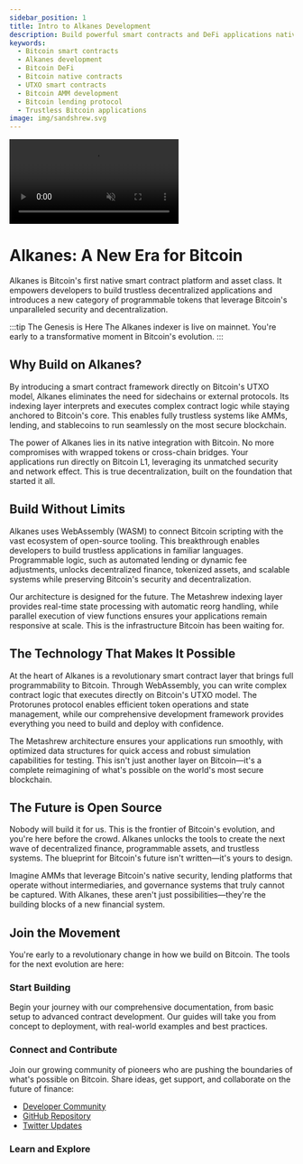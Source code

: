 ```yaml
---
sidebar_position: 1
title: Intro to Alkanes Development
description: Build powerful smart contracts and DeFi applications natively on Bitcoin with Alkanes - the first native smart contract platform for Bitcoin. Learn how to create AMMs, lending protocols, and more.
keywords:
  - Bitcoin smart contracts
  - Alkanes development
  - Bitcoin DeFi
  - Bitcoin native contracts
  - UTXO smart contracts
  - Bitcoin AMM development
  - Bitcoin lending protocol
  - Trustless Bitcoin applications
image: img/sandshrew.svg
---
```


<div style={{
  aspectRatio: '16/9',
  borderRadius: '12px',
  overflow: 'hidden',
  border: '1px solid var(--ifm-color-emphasis-200)',
  width: '100%',
  height: '100%',
  position: 'relative',
  marginTop: '20px',
}}>
  <video
    autoPlay
    loop
    playsInline
    muted
    style={{
      width: '100%',
      height: '100%',
      objectFit: 'cover',
    }}
  >
    <source src="/img/hexagon.mp4" type="video/mp4" />
  </video>
</div>

# Alkanes: A New Era for Bitcoin

Alkanes is Bitcoin's first native smart contract platform and asset class. It empowers developers to build trustless decentralized applications and introduces a new category of programmable tokens that leverage Bitcoin's unparalleled security and decentralization.

:::tip The Genesis is Here
The Alkanes indexer is live on mainnet. You're early to a transformative moment in Bitcoin's evolution.
:::

## Why Build on Alkanes?

By introducing a smart contract framework directly on Bitcoin's UTXO model, Alkanes eliminates the need for sidechains or external protocols. Its indexing layer interprets and executes complex contract logic while staying anchored to Bitcoin's core. This enables fully trustless systems like AMMs, lending, and stablecoins to run seamlessly on the most secure blockchain.

The power of Alkanes lies in its native integration with Bitcoin. No more compromises with wrapped tokens or cross-chain bridges. Your applications run directly on Bitcoin L1, leveraging its unmatched security and network effect. This is true decentralization, built on the foundation that started it all.

## Build Without Limits

Alkanes uses WebAssembly (WASM) to connect Bitcoin scripting with the vast ecosystem of open-source tooling. This breakthrough enables developers to build trustless applications in familiar languages. Programmable logic, such as automated lending or dynamic fee adjustments, unlocks decentralized finance, tokenized assets, and scalable systems while preserving Bitcoin's security and decentralization.

Our architecture is designed for the future. The Metashrew indexing layer provides real-time state processing with automatic reorg handling, while parallel execution of view functions ensures your applications remain responsive at scale. This is the infrastructure Bitcoin has been waiting for.

## The Technology That Makes It Possible

At the heart of Alkanes is a revolutionary smart contract layer that brings full programmability to Bitcoin. Through WebAssembly, you can write complex contract logic that executes directly on Bitcoin's UTXO model. The Protorunes protocol enables efficient token operations and state management, while our comprehensive development framework provides everything you need to build and deploy with confidence.

The Metashrew architecture ensures your applications run smoothly, with optimized data structures for quick access and robust simulation capabilities for testing. This isn't just another layer on Bitcoin—it's a complete reimagining of what's possible on the world's most secure blockchain.

## The Future is Open Source

Nobody will build it for us. This is the frontier of Bitcoin's evolution, and you're here before the crowd. Alkanes unlocks the tools to create the next wave of decentralized finance, programmable assets, and trustless systems. The blueprint for Bitcoin's future isn't written—it's yours to design.

Imagine AMMs that leverage Bitcoin's native security, lending platforms that operate without intermediaries, and governance systems that truly cannot be captured. With Alkanes, these aren't just possibilities—they're the building blocks of a new financial system.

## Join the Movement

You're early to a revolutionary change in how we build on Bitcoin. The tools for the next evolution are here:

### Start Building

Begin your journey with our comprehensive documentation, from basic setup to advanced contract development. Our guides will take you from concept to deployment, with real-world examples and best practices.

### Connect and Contribute

Join our growing community of pioneers who are pushing the boundaries of what's possible on Bitcoin. Share ideas, get support, and collaborate on the future of finance:

- [Developer Community](https://discord.com/invite/AtvGNVTq)
- [GitHub Repository](https://github.com/kungfuflex/alkanes-rs)
- [Twitter Updates](https://twitter.com/judoflexchop)

### Learn and Explore

